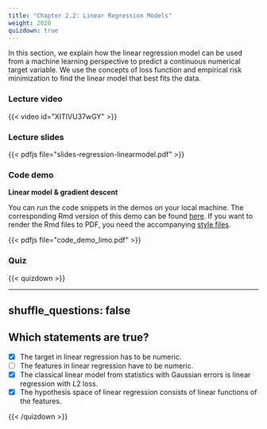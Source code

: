 ```yaml
---
title: "Chapter 2.2: Linear Regression Models"
weight: 2020
quizdown: true
---
```

In this section, we explain how the linear regression model can be used from a machine learning perspective to predict a continuous numerical target variable. We use the concepts of loss function and empirical risk minimization to find the linear model that best fits the data.

<!--more-->

### Lecture video

{{< video id="XITIVU37wGY" >}}

### Lecture slides

{{< pdfjs file="slides-regression-linearmodel.pdf" >}}

### Code demo 

**Linear model & gradient descent**

You can run the code snippets in the demos on your local machine. The corresponding Rmd version of this demo can be found [here](https://github.com/compstat-lmu/lecture_i2ml/blob/master/code-demos/code_demo_limo.Rmd). If you want to render the Rmd files to PDF, you need the accompanying [style files](https://github.com/compstat-lmu/lecture_i2ml/tree/master/style). 

{{< pdfjs file="code_demo_limo.pdf" >}}

### Quiz

{{< quizdown >}}

---
shuffle_questions: false
---

## Which statements are true? 

- [x] The target in linear regression has to be numeric.
- [ ] The features in linear regression have to be numeric.
- [x] The classical linear model from statistics with Gaussian errors is linear regression with $L2$ loss.
- [x] The hypothesis space of linear regression consists of linear functions of the features.

{{< /quizdown >}}

